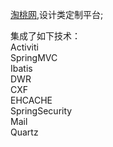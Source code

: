<a href="http://www.taotaool.com" target="_blank">淘桃网</a>,设计类定制平台;

集成了如下技术：<br/>
Activiti<br/>
SpringMVC<br/>
Ibatis<br/>
DWR<br/>
CXF<br/>
EHCACHE<br/>
SpringSecurity<br/>
Mail<br/>
Quartz<br/>